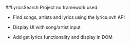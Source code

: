  
##LyricsSearch Project no framework used:
- Find songs, artists and lyrics using the lyrics.ovh API
 
- Display UI with song/artist input

- Add get lyrics functionality and display in DOM
